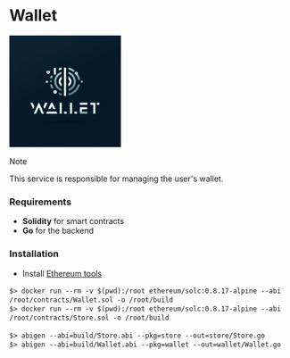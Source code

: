 # Wallet

<img width='200' height='200' src="./docs/public/logo.webp">

> [!NOTE]
> This service is responsible for managing the user's wallet.

### Requirements

- **Solidity** for smart contracts
- **Go** for the backend

### Installation

- Install [Ethereum tools](https://geth.ethereum.org/docs/install-and-build/installing-geth)

```shell
$> docker run --rm -v $(pwd):/root ethereum/solc:0.8.17-alpine --abi /root/contracts/Wallet.sol -o /root/build
$> docker run --rm -v $(pwd):/root ethereum/solc:0.8.17-alpine --abi /root/contracts/Store.sol -o /root/build

$> abigen --abi=build/Store.abi --pkg=store --out=store/Store.go
$> abigen --abi=build/Wallet.abi --pkg=wallet --out=wallet/Wallet.go
```
